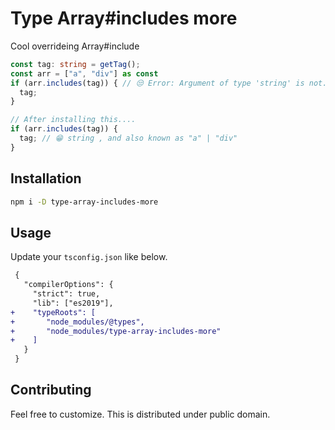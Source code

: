 # Type Array#includes more

Cool overrideing Array#include 

```typescript
const tag: string = getTag();
const arr = ["a", "div"] as const
if (arr.includes(tag)) { // 😒 Error: Argument of type 'string' is not...
  tag;
}

// After installing this....
if (arr.includes(tag)) {
  tag; // 😁 string , and also known as "a" | "div"
}

```

## Installation

```bash
npm i -D type-array-includes-more
```

## Usage

Update your `tsconfig.json` like below.

```diff
 {
   "compilerOptions": {
     "strict": true,
     "lib": ["es2019"],
+    "typeRoots": [
+       "node_modules/@types",
+       "node_modules/type-array-includes-more"
+    ]
   }
 }
```


## Contributing

Feel free to customize.
This is distributed under public domain.

